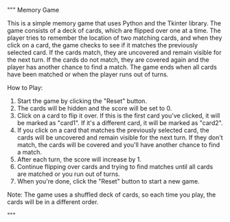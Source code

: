 """
Memory Game

This is a simple memory game that uses Python and the Tkinter library. 
The game consists of a deck of cards, which are flipped over one at a time. 
The player tries to remember the location of two matching cards, and when they click on a card, the game checks to see if it matches the previously selected card. 
If the cards match, they are uncovered and remain visible for the next turn. 
If the cards do not match, they are covered again and the player has another chance to find a match. 
The game ends when all cards have been matched or when the player runs out of turns.

How to Play:
1. Start the game by clicking the "Reset" button.
2. The cards will be hidden and the score will be set to 0.
3. Click on a card to flip it over. If this is the first card you've clicked, it will be marked as "card1". If it's a different card, it will be marked as "card2".
4. If you click on a card that matches the previously selected card, the cards will be uncovered and remain visible for the next turn. 
   If they don't match, the cards will be covered and you'll have another chance to find a match.
5. After each turn, the score will increase by 1.
6. Continue flipping over cards and trying to find matches until all cards are matched or you run out of turns.
7. When you're done, click the "Reset" button to start a new game.

Note: The game uses a shuffled deck of cards, so each time you play, the cards will be in a different order.

"""
